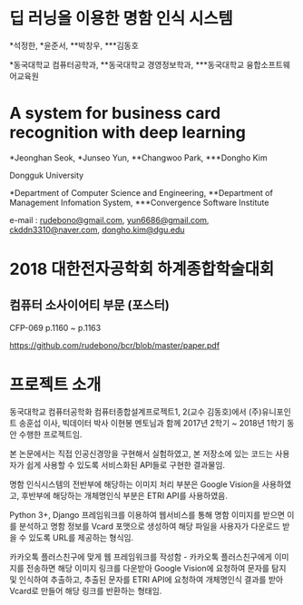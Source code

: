 # 딥 러닝을 이용한 명함 인식 시스템
*석정한, *윤준서, **박창우, ***김동호

*동국대학교 컴퓨터공학과, **동국대학교 경영정보학과, ***동국대학교 융합소프트웨어교육원

# A system for business card recognition with deep learning
*Jeonghan Seok, *Junseo Yun, **Changwoo Park, ***Dongho Kim

Dongguk University

*Department of Computer Science and Engineering, **Department of Management Infomation System, ***Convergence Software Institute

e-mail : rudebono@gmail.com, yun6686@gmail.com, ckddn3310@naver.com, dongho.kim@dgu.edu

# 2018 대한전자공학회 하계종합학술대회
## 컴퓨터 소사이어티 부문 (포스터)
CFP-069 p.1160 ~ p.1163

https://github.com/rudebono/bcr/blob/master/paper.pdf

# 프로젝트 소개
동국대학교 컴퓨터공학화 컴퓨터종합설계프로젝트1, 2(교수 김동호)에서 (주)유니포인트 송훈섭 이사, 빅데이터 박사 이현봉 멘토님과 함께 2017년 2학기 ~ 2018년 1학기 동안 수행한 프로젝트임.

본 논문에서는 직접 인공신경망을 구현해서 실험하였고, 본 저장소에 있는 코드는 사용자가 쉽게 사용할 수 있도록 서비스화된 API들로 구현한 결과물임.

명함 인식시스템의 전반부에 해당하는 이미지 처리 부분은 Google Vision을 사용하였고, 후반부에 해당하는 개체명인식 부분은 ETRI API를 사용하였음.

Python 3+, Django 프레임워크를 이용하여 웹서비스를 통해 명함 이미지를 받으면 이를 분석하고 명함 정보를 Vcard 포맷으로 생성하여 해당 파일을 사용자가 다운로드 받을 수 있도록 URL를 제공하는 형식임.

카카오톡 플러스친구에 맞게 웹 프레임워크를 작성함 - 카카오톡 플러스친구에게 이미지를 전송하면 해당 이미지 링크를 다운받아 Google Vision에 요청하여 문자를 탐지 및 인식하여 추출하고, 추출된 문자를 ETRI API에 요청하여 개체명인식 결과를 받아 Vcard로 만들어 해당 링크를 반환하는 형태임.
